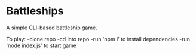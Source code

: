 # Battleships

A simple CLI-based battleship game.

To play:
-clone repo
-cd into repo
-run 'npm i' to install dependencies
-run 'node index.js' to start game